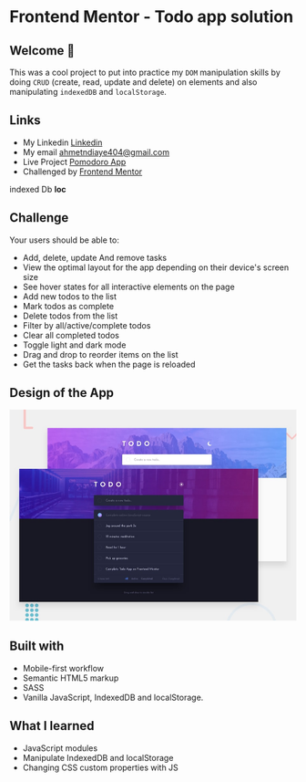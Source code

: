 # Frontend Mentor - Todo app solution
 
## Welcome 🍃

This was a cool project to put into practice my `DOM` manipulation skills by doing `CRUD` (create, read, update and delete) on elements and also manipulating `indexedDB` and `localStorage`.

## Links
- My Linkedin [Linkedin](https://www.linkedin.com/in/mouhametndiaye/)
- My email ahmetndiaye404@gmail.com
- Live Project [Pomodoro App](https://mouhametnd-pomodoro.netlify.app/)
- Challenged by [Frontend Mentor](https://www.frontendmentor.io/home)

indexed Db **loc**
## Challenge  

Your users should be able to:
- Add, delete, update And remove tasks
- View the optimal layout for the app depending on their device's screen size
- See hover states for all interactive elements on the page
- Add new todos to the list
- Mark todos as complete
- Delete todos from the list
- Filter by all/active/complete todos
- Clear all completed todos
- Toggle light and dark mode
- Drag and drop to reorder items on the list
- Get the tasks back when the page is reloaded


## Design of the App
![Design preview for the Todo App page coding challenge](./assets/design/desktop-preview.jpg)

## Built with

- Mobile-first workflow
- Semantic HTML5 markup
- SASS
- Vanilla JavaScript, IndexedDB and localStorage.
  
## What I learned

- JavaScript modules
- Manipulate IndexedDB and localStorage
- Changing CSS custom properties with JS
